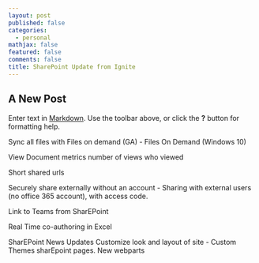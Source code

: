 ```yaml
---
layout: post
published: false
categories:
  - personal
mathjax: false
featured: false
comments: false
title: SharePoint Update from Ignite
---
```

## A New Post

Enter text in [Markdown](http://daringfireball.net/projects/markdown/). Use the toolbar above, or click the **?** button for formatting help.

Sync all files with Files on demand (GA) - Files On Demand (Windows 10)

View Document metrics number of views who viewed

Short shared urls

Securely share externally without an account - Sharing with external users (no office 365 account), with access code.

Link to Teams from SharEPoint

Real Time co-authoring in Excel

SharEPoint News Updates
Customize look and layout of site - Custom Themes sharEpoint pages.
New webparts
